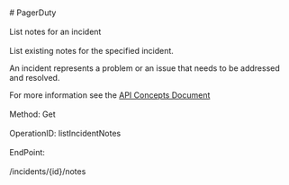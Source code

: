 <br>#     PagerDuty</br>
<br>List notes for an incident</br>
<br>List existing notes for the specified incident.

An incident represents a problem or an issue that needs to be addressed and resolved.

For more information see the [API Concepts Document](../../docs/CONCEPTS.md#incidents)
</br>
<br>Method: Get</br>
<br>OperationID: listIncidentNotes</br>
<br>EndPoint:</br>
<br>/incidents/{id}/notes</br>
